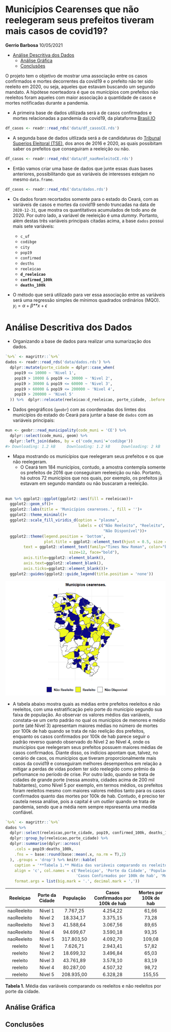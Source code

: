 Municípios Cearenses que não reelegeram seus prefeitos tiveram mais
casos de covid19?
================
**Gerrio Barbosa**
10/05/2021

-   [Análise Descritiva dos Dados](#análise-descritiva-dos-dados)
    -   [Análise Gráfica](#análise-gráfica)
    -   [Conclusões](#conclusões)

<!-- README.md is generated from README.Rmd. Please edit that file -->
<!-- badges: start -->
<!-- badges: end -->

O projeto tem o objetivo de mostrar uma associação entre os casos
confirmados e mortes decorrentes da covid19 e o prefeito não ter sido
reeleito em 2020, ou seja, aqueles que estavam buscando um segundo
mandato. A hipótese noerteadora é que os municípios com prefeitos não
reeleitos foram aqueles com maior associação a quantidade de casos e
mortes notificadas durante a pandemia.

-   A primeira base de dados utilizada será a de casos confirmados e
    mortes relacionadas a pandemia da covid19, da plataforma
    [Brasil.IO](https://brasil.io/dataset/covid19/files/)

``` r
df_casos <- readr::read_rds('data/df_casosCE.rds')
```

-   A segunda base de dados uitlizada será a de candidaturas do
    [Tribunal Superios Eleitoral
    (TSE)](https://www.tse.jus.br/hotsites/pesquisas-eleitorais/candidatos.html),
    dos anos de 2016 e 2020, as quais possibitam saber os prefeitos que
    conseguiram a reeleição ou não.

``` r
df_casos <- readr::read_rds('data/df_naoReeleitoCE.rds')
```

-   Então vamos criar uma base de dados que junte essas duas bases
    anteriores, possibilitando que as variáveis de interesses estejam no
    mesmo `data.frame`.

``` r
df_casos <- readr::read_rds('data/dados.rds')
```

-   Os dados foram recortados somente para o estado do Ceará, com as
    variáveis de casos e mortes da covid19 sendo truncadas na data de
    `2020-12-31`, que mostra os quantitativos acumulados de todo ano
    de 2020. Por outro lado, a variável de reeleição é uma *dummy*.
    Portanto, além destas três variáveis principais citadas acima, a
    base `dados` possui mais sete variáveis:

    -   `c_uf`
    -   `codibge`
    -   `city`
    -   `pop19`
    -   `confirmed`
    -   `desths`
    -   `reeleicao`
    -   **`d_reeleicao`**
    -   **`confirmed_100k`**
    -   **`deaths_100k`**

-   O método que será utilizado para ver essa associação entre as
    variáveis será uma regressão simples de mínimos quadrados ordinários
    (MQO). *y*<sub>*i*</sub> = *α* + *β**x* + *ϵ*

# Análise Descritiva dos Dados

-   Organizando a base de dados para realizar uma sumarização dos dados.

``` r
`%>%` <- magrittr::`%>%`
dados <- readr::read_rds('data/dados.rds') %>%
  dplyr::mutate(porte_cidade = dplyr::case_when(
    pop19 <= 10000 ~ 'Nivel 1',
    pop19 > 10000 & pop19 <= 30000 ~ 'Nivel 2',
    pop19 > 30000 & pop19 <= 60000 ~ 'Nivel 3',
    pop19 > 60000 & pop19 <= 200000 ~ 'Nivel 4',
    pop19 > 200000 ~ 'Nivel 5'
  )) %>%  dplyr::relocate(reeleicao:d_reeleicao, porte_cidade, .before = pop19)
```

-   Dados geográficos (`geobr`) com as coordenadas dos limtes dos
    municípios do estado do Ceará para juntar a base de `dados` com as
    variáveis principais:

``` r
mun <- geobr::read_municipality(code_muni = 'CE') %>%
  dplyr::select(code_muni, geom) %>%
  dplyr::left_join(dados, by = c('code_muni'='codibge'))
#> Downloading: 1.2 kB     Downloading: 1.2 kB     Downloading: 2 kB     Downloading: 2 kB     Downloading: 10 kB     Downloading: 10 kB     Downloading: 26 kB     Downloading: 26 kB     Downloading: 43 kB     Downloading: 43 kB     Downloading: 59 kB     Downloading: 59 kB     Downloading: 67 kB     Downloading: 67 kB     Downloading: 83 kB     Downloading: 83 kB     Downloading: 99 kB     Downloading: 99 kB     Downloading: 120 kB     Downloading: 120 kB     Downloading: 120 kB     Downloading: 120 kB     Downloading: 120 kB     Downloading: 120 kB     Downloading: 140 kB     Downloading: 140 kB     Downloading: 160 kB     Downloading: 160 kB     Downloading: 170 kB     Downloading: 170 kB     Downloading: 190 kB     Downloading: 190 kB     Downloading: 200 kB     Downloading: 200 kB     Downloading: 220 kB     Downloading: 220 kB     Downloading: 240 kB     Downloading: 240 kB     Downloading: 240 kB     Downloading: 240 kB     Downloading: 240 kB     Downloading: 240 kB     Downloading: 260 kB     Downloading: 260 kB     Downloading: 270 kB     Downloading: 270 kB     Downloading: 280 kB     Downloading: 280 kB     Downloading: 290 kB     Downloading: 290 kB     Downloading: 300 kB     Downloading: 300 kB     Downloading: 320 kB     Downloading: 320 kB     Downloading: 330 kB     Downloading: 330 kB     Downloading: 350 kB     Downloading: 350 kB     Downloading: 360 kB     Downloading: 360 kB     Downloading: 370 kB     Downloading: 370 kB     Downloading: 370 kB     Downloading: 370 kB
```

-   Mapa mostrando os municípios que reelegeram seus prefeitos e os que
    não reelegeram.
    -   O Ceará tem 184 municípios, contudo, a amostra contempla somente
        os prefeitos de 2016 que conseguiram reeleeição ou não.
        Portanto, há outros 72 municípios que nos quais, por exemplo, os
        prefeitos já estavam em segundo mandato ou não buscaram a
        reeleição.

``` r

mun %>% ggplot2::ggplot(ggplot2::aes(fill = reeleicao))+
  ggplot2::geom_sf()+
  ggplot2::labs(title = 'Municípios cearenses.', fill = '')+
  ggplot2::theme_minimal()+
  ggplot2::scale_fill_viridis_d(option = "plasma",
                                labels = c("Não Reeleito", "Reeleito",
                                           "Não Disponível"))+
  ggplot2::theme(legend.position = 'bottom',
                 plot.title = ggplot2::element_text(hjust = 0.5, size = 12),
        text = ggplot2::element_text(family="Times New Roman", color="black",
                            size=12, face="bold"),
        axis.title=ggplot2::element_blank(),
        axis.text=ggplot2::element_blank(),
        axis.ticks=ggplot2::element_blank())+
  ggplot2::guides(ggplot2::guide_legend(title.position = 'none'))
```

![](README_files/figure-gfm/unnamed-chunk-7-1.png)<!-- -->

-   A tabela abaixo mostra quais as médias entre prefeitos reeleitos e
    não reeleitos, com uma estratificação pelo porte do município
    segundo sua faixa de população. Ao observar os valores médios das
    variáveis, constata-se um certo padrão no qual os municípios de
    menores e médio porte (até Nível 3) apresentam maiores médias no
    número de mortes por 100k de hab quando se trata de não reelição dos
    prefeitos, enquanto os casos confirmados por 100k de hab parece
    seguir o padrão reverso quando observado do Nível 2 ao Nivel 4, onde
    os municípios que reelegeram seus prefeitos possuem maiores médias
    de casos confirmados. Diante disso, os indícios apontam que, talvez,
    no cenário de caos, os municípios que tiveram proporcionalmente mais
    casos da covid19 e conseguiram melhores desempenhos em relação a
    mitigar a perdas de vidas podem ter sido reelegido como prêmio da
    pefromance no período de crise. Por outro lado, quando se trata de
    cidades de grande porte (nessa amostra, cidades acima de 200 mil
    habitantes), como Nível 5 por exemplo, em termos médios, os
    prefeitos foram reeleitos mesmo com maiores valores médios tanto
    para os casos confirmados quanto das mortes por 100k de hab.
    Contudo, é preciso ter cautela nessa análise, pois a capital é um
    *outlier* quando se trata de pandemia, sendo que a média nem sempre
    repsresenta uma medida confiável.

``` r
`%>%` <- magrittr::`%>%`
dados %>% 
  dplyr::select(reeleicao,porte_cidade, pop19, confirmed_100k, deaths_100k) %>% 
  dplyr::group_by(reeleicao,porte_cidade) %>%
  dplyr::summarise(dplyr::across(
    .cols = pop19:deaths_100k,
    .fns = ~ base::round(base::mean(.x, na.rm = T),2)
  ), .groups = 'drop') %>% knitr::kable(
    caption = '**Tabela 1.** Média das variáveis comparando os reeleitos e não reeleitos por porte da cidade.',
    align = 'c', col.names = c('Reeleiçao', 'Porte da Cidade', 'População', 
                               'Casos Confirmados por 100k de hab', 'Mortes por 100k de hab'),
    format.args = list(big.mark = '.', decimal.mark = ','))
```

|  Reeleiçao  | Porte da Cidade | População  | Casos Confirmados por 100k de hab | Mortes por 100k de hab |
|:-----------:|:---------------:|:----------:|:---------------------------------:|:----------------------:|
| naoReeleito |     Nivel 1     |  7.767,25  |             4.254,22              |         61,66          |
| naoReeleito |     Nivel 2     | 18.334,17  |             3.375,15              |         73,28          |
| naoReeleito |     Nivel 3     | 41.588,64  |             3.067,56              |         89,65          |
| naoReeleito |     Nivel 4     | 94.699,67  |             3.590,18              |         93,35          |
| naoReeleito |     Nivel 5     | 317.803,50 |             4.092,70              |         109,08         |
|  reeleito   |     Nivel 1     |  7.626,71  |             2.943,41              |         57,82          |
|  reeleito   |     Nivel 2     | 18.699,32  |             3.496,84              |         65,03          |
|  reeleito   |     Nivel 3     | 43.761,89  |             3.578,10              |         83,19          |
|  reeleito   |     Nivel 4     | 80.287,00  |             4.507,32              |         98,72          |
|  reeleito   |     Nivel 5     | 208.935,00 |             6.328,28              |         155,55         |

**Tabela 1.** Média das variáveis comparando os reeleitos e não
reeleitos por porte da cidade.

## Análise Gráfica

## Conclusões
